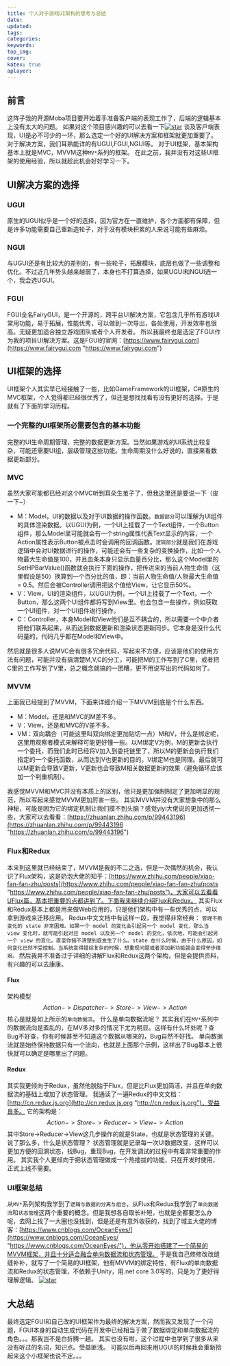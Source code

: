 ```yaml
---
title: 个人对于游戏UI架构的思考与总结
date:
updated:
tags:
categories:
keywords:
top_img:
cover:
katex: true
aplayer:
---
```

<meta name="referrer" content="no-referrer" />

## 前言
这阵子我的开源Moba项目要开始着手准备客户端的表现工作了，后端的逻辑基本上没有太大的问题。
如果对这个项目感兴趣的可以去看一下<a href='https://gitee.com/NKG_admin/MKGMobaBasedOnET/stargazers'><img src='https://gitee.com/NKG_admin/MKGMobaBasedOnET/badge/star.svg?theme=dark' alt='star'></img></a>
谈及客户端表现，UI是必不可少的一环，那么选定一个好的UI解决方案和框架就更加重要了。
对于解决方案，我们耳熟能详的有UGUI,FGUI,NGUI等。
对于UI框架，基本架构基本上就是MVC，MVVM这种`MV*`系列的框架。
在此之前，我并没有对这些UI框架的使用经验，所以就趁此机会好好学习一下。

## UI解决方案的选择
### UGUI
原生的UGUI似乎是一个好的选择，因为官方在一直维护，各个方面都有保障，但是许多功能需要自己重新造轮子，对于没有模块积累的人来说可能有些麻烦。
### NGUI

与UGUI还是有比较大的差别的，有一些轮子，拓展模块，底层也做了一些调整和优化。不过近几年势头越来越弱了，本身也不打算选择，如果UGUI和NGUI选一个，我会选UGUI。
### FGUI
FGUI全名FairyGUI，是一个开源的，跨平台UI解决方案，它包含几乎所有游戏UI常用功能，易于拓展，性能优秀，可以做到一次导出，各处使用，开发效率也很高。无疑更加适合独立游戏团队或者个人开发者。
所以我最终也是选定了FGUI作为我的项目UI解决方案。这是FGUI的官网：[https://www.fairygui.com](https://www.fairygui.com "https://www.fairygui.com")
## UI框架的选择
UI框架个人其实早已经接触了一些，比如GameFramework的UI框架，C#原生的MVC框架，个人觉得都已经很优秀了，但还是想找找看有没有更好的选择。于是就有了下面的学习历程。
### 一个完整的UI框架所必需要包含的基本功能
完整的UI生命周期管理，完整的数据更新方案。当然如果游戏的UI系统比较复杂，可能还需要UI组，层级管理这些功能。生命周期没什么好说的，直接来看数据更新部分。
### MVC
虽然大家可能都已经对这个MVC听到耳朵生茧子了，但我这里还是要说一下（皮一下~）

- M：Model，UI的数据以及对于UI数据的操作函数。`数据部分`可以理解为UI组件的具体渲染数据。以UGUI为例，一个UI上挂载了一个Text组件，一个Button组件，那么Model里可能就会有一个string属性代表Text显示的内容，一个Action属性表示Button被点击时会调用的回调函数。`逻辑部分`就是我们在游戏逻辑中会对UI数据进行的操作，可能还会有一些复杂的变换操作，比如一个人物最大生命值是100，并且血条本身只显示血量百分比，那么这个Model里的SetHPBarValue()函数就会执行下面的操作，把传进来的当前人物生命值（这里假设是50）换算到一个百分比的值，即：当前人物生命值/人物最大生命值 = 0.5。然后会被Controller调用把这个值给View，让它显示50%。
- V：View，UI的渲染组件，以UGUI为例，一个UI上挂载了一个Text，一个Button，那么这两个UI组件都将写到View里。也会包含一些操作，例如获取一个UI组件，对一个UI组件进行操作。
- C：Controller，本身Model和View他们是互不耦合的，所以需要一个中介者把他们联系起来，从而达到数据更新和渲染状态更新同步。它本身是没什么代码量的，代码几乎都在Model和View中。

然后就是很多人说MVC会有很多冗余代码，写起来不方便，应该是他们的使用方法有问题，可能并没有搞清楚M,V,C的分工，可能把M的工作写到了C里，或者把C里的工作写到了V里，总之概念就搞的一团糟，更不用说写出的代码如何了。
### MVVM
上面我已经提到了MVVM，下面来详细介绍一下MVVM到底是个什么东西。

- M：Model，还是和MVC的M差不多。
- V：View，还是和MVC的V差不多。
- VM：双向耦合（可能这里叫双向绑定更加贴切一点）M和V，什么是绑定呢，这里用观察者模式来解释可能更好懂一些。以M绑定V为例，M的更新会执行一个委托，而我们此时已经将V加入到委托链里了，所以M的更新会执行我们指定的一个委托函数，从而达到V也更新的目的。V绑定M也是同理。最后就可以M更新会导致V更新，V更新也会导致M相关数据更新的效果（避免循环应该加一个判重机制）。

我感觉MVVM和MVC并没有本质上的区别，他只是更加强制制定了更加明显的规范，所以写起来感觉MVVM更加厉害一些。
其实MVVM并没有大家想象中的那么神秘，可能是因为它的绑定机制让我们摸不到头脑？感觉yiyi大佬说的更加透彻一些，大家可以去看看：[https://zhuanlan.zhihu.com/p/99443196](https://zhuanlan.zhihu.com/p/99443196 "https://zhuanlan.zhihu.com/p/99443196")
### Flux和Redux
本来到这里就已经结束了，MVVM是我的不二之选，但是一次偶然的机会，我认识了Flux架构，这是奶泡大佬的知乎：[https://www.zhihu.com/people/xiao-fan-fan-zhu/posts](https://www.zhihu.com/people/xiao-fan-fan-zhu/posts "https://www.zhihu.com/people/xiao-fan-fan-zhu/posts")，大家可以去看看UFlux篇，基本把重要的点都讲到了。下面我来继续介绍Flux和Redux。
其实Flux和Redux基本上都是用来做Web应用的，只是他们架构中有一些优秀的点，可以拿到游戏来迁移应用。
Redux中文文档中有这样一段，我觉得非常经典：
`管理不断变化的 state 非常困难。如果一个 model 的变化会引起另一个 model 变化，那么当 view 变化时，就可能引起对应 model 以及另一个 model 的变化，依次地，可能会引起另一个 view 的变化。直至你搞不清楚到底发生了什么。state 在什么时候，由于什么原因，如何变化已然不受控制。当系统变得错综复杂的时候，想重现问题或者添加新功能就会变得举步维艰。`
然后我并不准备过于详细的讲解Flux和Redux这两个架构，但是会提供资料，有兴趣的可以去康康。
#### Flux
架构模型
$$Action->Dispatcher->Store->View->Action$$
核心是就是如上所示的`单向数据流`。
什么是单向数据流呢？
其实我们在`MV*`系列中的数据流向是紊乱的，在MV多对多的情况下尤为明显。这样有什么坏处呢？查Bug不好查，你有时候甚至不知道这个数据从哪来的，Bug自然不好找。
单向数据流就是始终保持数据只有一个流向，也就是上面那个示例，这样出了Bug基本上很快就可以确定是哪里出了问题。
#### Redux
其实我更倾向于Redux，虽然他脱胎于Flux，但是比Flux更加简洁，并且在单向数据流的基础上增加了状态管理。
我通读了一遍Redux的中文文档：[http://cn.redux.js.org](http://cn.redux.js.org "http://cn.redux.js.org")，受益良多。
它的架构是：
$$Action->Store->Reducer->View->Action$$
其中Store->Reducer->View这几步操作的就是State，也就是状态管理的关键。
说了那么多，什么是状态管理？
状态管理就是记录每一次UI数据改变，这样可以更加方便的回溯状态，找Bug，重现Bug，在开发调试的过程中有着非常重要的作用。
其实我个人更倾向于把状态管理做成一个热插拔的功能，只在开发时使用，正式上线不需要。
### UI框架总结
从`MV*`系列架构我学到了`逻辑与数据的分离与组合`，从Flux和Redux我学到了`单向数据流`和`状态管理`这两个重要的概念。但是我想各自取长补短，也就是全都要怎么办呢，去网上找了一大圈也没找到，但是还是有意外收获的，找到了城主大佬的博客：[https://www.cnblogs.com/OceanEyes/](https://www.cnblogs.com/OceanEyes/ "https://www.cnblogs.com/OceanEyes/")，他从零开始搭建了一个简易的MVVM框架，并且十分适合融合单向数据流和状态管理。
于是我自己修修改改缝缝补补，就写了一个简易的UI框架，他有MVVM的绑定特性，有Flux的单向数据流和Redux的状态管理，不依赖于Unity，用.net core 3.0写的，只是为了更好得理解逻辑。
<a href='https://gitee.com/NKG_admin/NKG_MVVM_UI/stargazers'><img src='https://gitee.com/NKG_admin/NKG_MVVM_UI/badge/star.svg?theme=dark' alt='star'></img></a>
## 大总结
最终选定FGUI和自己改的UI框架作为最终的解决方案，然而我又发现了一个问题，FGUI本身的自动生成代码在开发中已经相当于做了数据绑定和单向数据流的角色。。。那我岂不是白折腾一趟。
其实也没有啦，这个过程中也学到了很多从来没有听过的名词，知识点。受益匪浅。
可能以后再回来用UGUI的时候我会重新拾起来这个小框架也说不定。。。
